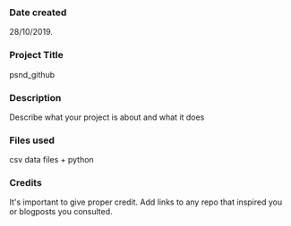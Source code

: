 ### Date created
28/10/2019.

### Project Title
psnd_github

### Description
Describe what your project is about and what it does

### Files used
csv data files + python

### Credits
It's important to give proper credit. Add links to any repo that inspired you or blogposts you consulted.

